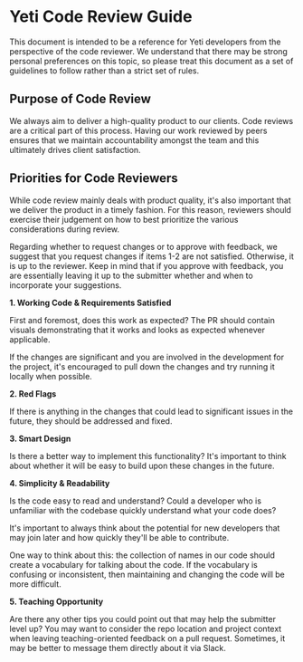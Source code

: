 # Yeti Code Review Guide

This document is intended to be a reference for Yeti developers from the perspective of the code reviewer. We understand that there may be strong personal preferences on this topic, so please treat this document as a set of guidelines to follow rather than a strict set of rules.

## Purpose of Code Review

We always aim to deliver a high-quality product to our clients. Code reviews are a critical part of this process. Having our work reviewed by peers ensures that we maintain accountability amongst the team and this ultimately drives client satisfaction.

## Priorities for Code Reviewers

While code review mainly deals with product quality, it's also important that we deliver the product in a timely fashion. For this reason, reviewers should exercise their judgement on how to best prioritize the various considerations during review.

Regarding whether to request changes or to approve with feedback, we suggest that you request changes if items 1-2 are not satisfied. Otherwise, it is up to the reviewer. Keep in mind that if you approve with feedback, you are essentially leaving it up to the submitter whether and when to incorporate your suggestions.

**1. Working Code & Requirements Satisfied**

First and foremost, does this work as expected? The PR should contain visuals demonstrating that it works and looks as expected whenever applicable.

If the changes are significant and you are involved in the development for the project, it's encouraged to pull down the changes and try running it locally when possible.

**2. Red Flags**

If there is anything in the changes that could lead to significant issues in the future, they should be addressed and fixed.

**3. Smart Design**

Is there a better way to implement this functionality? It's important to think about whether it will be easy to build upon these changes in the future.

**4. Simplicity & Readability**

Is the code easy to read and understand? Could a developer who is unfamiliar with the codebase quickly understand what your code does?   

It's important to always think about the potential for new developers that may join later and how quickly they'll be able to contribute.  

One way to think about this: the collection of names in our code should create a vocabulary for talking about the code. If the vocabulary is confusing or inconsistent, then maintaining and changing the code will be more difficult.  

**5. Teaching Opportunity**

Are there any other tips you could point out that may help the submitter level up? You may want to consider the repo location and project context when leaving teaching-oriented feedback on a pull request. Sometimes, it may be better to message them directly about it via Slack.
